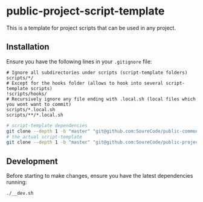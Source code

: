 
# public-project-script-template

This is a template for project scripts that can be used in any project.

## Installation

Ensure you have the following lines in your `.gitignore` file:

```gitignore
# Ignore all subdirectories under scripts (script-template folders)
scripts/*/
# Except for the hooks folder (allows to hook into several script-template scripts)
!scripts/hooks/
# Recursively ignore any file ending with .local.sh (local files which you wont want to commit)
scripts/*.local.sh
scripts/**/*.local.sh
```

```bash
# script-template dependencies
git clone --depth 1 -b "master" "git@github.com:SoureCode/public-common-script-template.git" "scripts/public-common"
# the actual script-template
git clone --depth 1 -b "master" "git@github.com:SoureCode/public-project-script-template.git" "scripts/public-project"
```

## Development

Before starting to make changes, ensure you have the latest dependencies running:

```bash
./__dev.sh
```